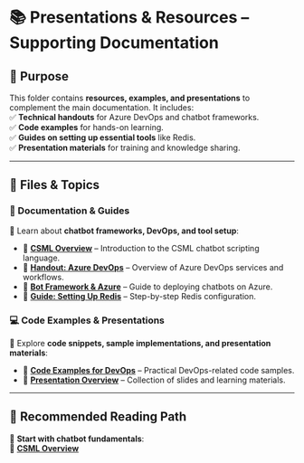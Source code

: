 # **📚 Presentations & Resources – Supporting Documentation**

## **🎯 Purpose**

This folder contains **resources, examples, and presentations** to complement the main documentation. It includes:  
✅ **Technical handouts** for Azure DevOps and chatbot frameworks.  
✅ **Code examples** for hands-on learning.  
✅ **Guides on setting up essential tools** like Redis.  
✅ **Presentation materials** for training and knowledge sharing.

---

## **📁 Files & Topics**

### **📄 Documentation & Guides**

📌 Learn about **chatbot frameworks, DevOps, and tool setup**:

- 📄 [**CSML Overview**](CSML_Overview.md) – Introduction to the CSML chatbot scripting language.
- 📄 [**Handout: Azure DevOps**](Handout_Azure_DevOps.md) – Overview of Azure DevOps services and workflows.
- 📄 [**Bot Framework & Azure**](bot_framework_azure.md) – Guide to deploying chatbots on Azure.
- 📄 [**Guide: Setting Up Redis**](guide_setting_up_redis.md) – Step-by-step Redis configuration.

### **💻 Code Examples & Presentations**

📌 Explore **code snippets, sample implementations, and presentation materials**:

- 📄 [**Code Examples for DevOps**](code_examples_devops.md) – Practical DevOps-related code samples.
- 📄 [**Presentation Overview**](presentation_overview.md) – Collection of slides and learning materials.

---

## **📖 Recommended Reading Path**

📌 **Start with chatbot fundamentals**:  
🔹 [**CSML Overview**](CSML_Overview.md)